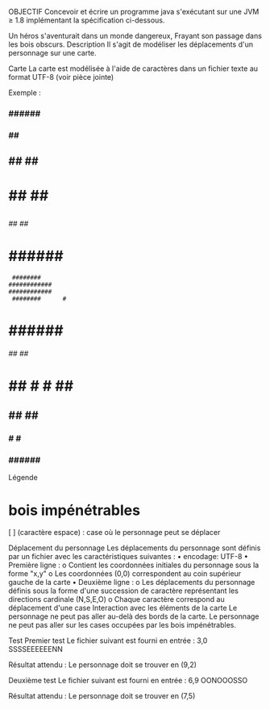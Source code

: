 OBJECTIF
Concevoir et écrire un programme java s'exécutant sur une JVM ≥ 1.8 implémentant la spécification ci-dessous.
 
 
Un héros s'aventurait dans un monde dangereux, 
Frayant son passage dans les bois obscurs.
Description
Il s'agit de modéliser les déplacements d'un personnage sur une carte.
 
Carte
La carte est modélisée à l'aide de caractères dans un fichier texte au format UTF-8 (voir pièce jointe)
 
Exemple :
 
###    ######    ###
###      ##      ###
##     ##  ##     ##
#      ##  ##      #
##                ##
#####          #####
###### ##  ##  #####
 #     ######     # 
     ########       
    ############    
    ############    
     ########      #
 #     ######     ##
###### ##  ## ######
#####          #####
##                ##
#   ## #    # ##   #
##   ##      ##   ##
###    #    #    ###
###    ######    ###
 
 
Légende
# bois impénétrables
[ ] (caractère espace) : case où le personnage peut se déplacer
 
Déplacement du personnage
Les déplacements du personnage sont définis par un fichier avec les caractéristiques suivantes :
•	encodage: UTF-8
•	Première ligne :
o	Contient les coordonnées initiales du personnage sous la forme "x,y"
o	Les coordonnées (0,0) correspondent au coin supérieur gauche de la carte 
•	Deuxième ligne :
o	Les déplacements du personnage définis sous la forme d'une succession de caractère représentant les directions cardinale (N,S,E,O)
o	Chaque caractère correspond au déplacement d'une case
Interaction avec les éléments de la carte
Le personnage ne peut pas aller au-delà des bords de la carte.
Le personnage ne peut pas aller sur les cases occupées par les bois impénétrables.
 
Test 
Premier test
Le fichier suivant est fourni en entrée :
3,0
SSSSEEEEEENN
 
Résultat attendu :
Le personnage doit se trouver en (9,2)
 
Deuxième test
Le fichier suivant est fourni en entrée :
6,9
OONOOOSSO
 
Résultat attendu :
Le personnage doit se trouver en (7,5)
